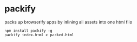 # packify

packs up browserify apps by inlining all assets into one html file

```
npm install packify -g
packify index.html > packed.html
```